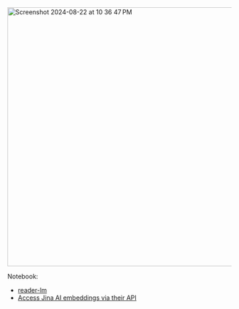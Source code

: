 <img width="582" alt="Screenshot 2024-08-22 at 10 36 47 PM" src="https://github.com/user-attachments/assets/b919f820-76f6-4958-98c4-ccc6d59860bb">

Notebook:

- [reader-lm](https://colab.research.google.com/drive/1wXWyj5hOxEHY6WeHbOwEzYAC0WB1I5uA#scrollTo=w4mZouvODKBI)
- [Access Jina AI embeddings via their API](https://github.com/simonw/llm-jina-api)
